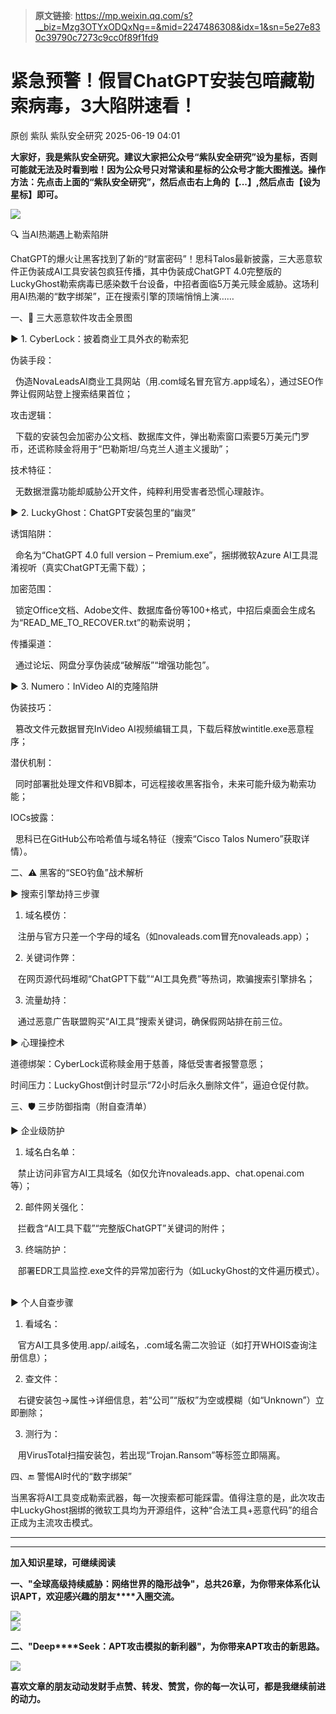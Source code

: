 > **原文链接**: https://mp.weixin.qq.com/s?__biz=Mzg3OTYxODQxNg==&mid=2247486308&idx=1&sn=5e27e830c39790c7273c9cc0f89f1fd9

#  紧急预警！假冒ChatGPT安装包暗藏勒索病毒，3大陷阱速看！  
原创 紫队  紫队安全研究   2025-06-19 04:01  
  
**大家好，我是紫队安全研究。建议大家把公众号“紫队安全研究”设为星标，否则可能就无法及时看到啦！因为公众号只对常读和星标的公众号才能大图推送。操作方法：先点击上面的“紫队安全研究”，然后点击右上角的【...】,然后点击【设为星标】即可。**  
  
![](https://mmbiz.qpic.cn/mmbiz_png/sUKKZDdVP8RC5DX3dxrbdI78U5mj7tBEX9ibUl8iajWojH3LDRPhAy3ts0b0Vj63SfOiawypr9fdO52Tu8uficIoKQ/640?wx_fmt=png&from=appmsg "")  
  
🔍 当AI热潮遇上勒索陷阱    
  
  
ChatGPT的爆火让黑客找到了新的“财富密码”！思科Talos最新披露，三大恶意软件正伪装成AI工具安装包疯狂传播，其中伪装成ChatGPT 4.0完整版的LuckyGhost勒索病毒已感染数千台设备，中招者面临5万美元赎金威胁。这场利用AI热潮的“数字绑架”，正在搜索引擎的顶端悄悄上演……    
  
  
  
一、🚨 三大恶意软件攻击全景图    
  
  
▶ 1. CyberLock：披着商业工具外衣的勒索犯    
  
伪装手段：    
  
  伪造NovaLeadsAI商业工具网站（用.com域名冒充官方.app域名），通过SEO作弊让假网站登上搜索结果首位；    
  
攻击逻辑：    
  
  下载的安装包会加密办公文档、数据库文件，弹出勒索窗口索要5万美元门罗币，还谎称赎金将用于“巴勒斯坦/乌克兰人道主义援助”；    
  
技术特征：    
  
  无数据泄露功能却威胁公开文件，纯粹利用受害者恐慌心理敲诈。    
  
  
▶ 2. LuckyGhost：ChatGPT安装包里的“幽灵”    
  
诱饵陷阱：    
  
  命名为“ChatGPT 4.0 full version – Premium.exe”，捆绑微软Azure AI工具混淆视听（真实ChatGPT无需下载）；    
  
加密范围：    
  
  锁定Office文档、Adobe文件、数据库备份等100+格式，中招后桌面会生成名为“READ_ME_TO_RECOVER.txt”的勒索说明；    
  
传播渠道：    
  
  通过论坛、网盘分享伪装成“破解版”“增强功能包”。    
  
  
▶ 3. Numero：InVideo AI的克隆陷阱    
  
伪装技巧：    
  
  篡改文件元数据冒充InVideo AI视频编辑工具，下载后释放wintitle.exe恶意程序；    
  
潜伏机制：    
  
  同时部署批处理文件和VB脚本，可远程接收黑客指令，未来可能升级为勒索功能；    
  
IOCs披露：    
  
  思科已在GitHub公布哈希值与域名特征（搜索“Cisco Talos Numero”获取详情）。    
  
  
  
二、⚠️ 黑客的“SEO钓鱼”战术解析    
  
  
▶ 搜索引擎劫持三步骤    
  
1. 域名模仿：    
  
   注册与官方只差一个字母的域名（如novaleads.com冒充novaleads.app）；    
  
2. 关键词作弊：    
  
   在网页源代码堆砌“ChatGPT下载”“AI工具免费”等热词，欺骗搜索引擎排名；    
  
3. 流量劫持：    
  
   通过恶意广告联盟购买“AI工具”搜索关键词，确保假网站排在前三位。    
  
  
▶ 心理操控术    
  
道德绑架：CyberLock谎称赎金用于慈善，降低受害者报警意愿；    
  
时间压力：LuckyGhost倒计时显示“72小时后永久删除文件”，逼迫仓促付款。    
  
  
  
三、🛡️ 三步防御指南（附自查清单）    
  
  
▶ 企业级防护    
  
1. 域名白名单：    
  
   禁止访问非官方AI工具域名（如仅允许novaleads.app、chat.openai.com等）；    
  
2. 邮件网关强化：    
  
   拦截含“AI工具下载”“完整版ChatGPT”关键词的附件；    
  
3. 终端防护：    
  
   部署EDR工具监控.exe文件的异常加密行为（如LuckyGhost的文件遍历模式）。    
  
  
▶ 个人自查步骤    
  
1. 看域名：    
  
   官方AI工具多使用.app/.ai域名，.com域名需二次验证（如打开WHOIS查询注册信息）；    
  
2. 查文件：    
  
   右键安装包→属性→详细信息，若“公司”“版权”为空或模糊（如“Unknown”）立即删除；    
  
3. 测行为：    
  
   用VirusTotal扫描安装包，若出现“Trojan.Ransom”等标签立即隔离。    
  
  
  
四、🔚 警惕AI时代的“数字绑架”    
  
  
当黑客将AI工具变成勒索武器，每一次搜索都可能踩雷。值得注意的是，此次攻击中LuckyGhost捆绑的微软工具均为开源组件，这种“合法工具+恶意代码”的组合正成为主流攻击模式。    
  
****  
****  
**加入知识星球，可继续阅读**  
  
**一、"全球高级持续威胁：网络世界的隐形战争"，总共26章，为你带来体系化认识APT，欢迎感兴趣的朋友****入圈交流。**  
  
![](https://mmbiz.qpic.cn/mmbiz_jpg/sUKKZDdVP8RRAic0GwkHmSw2QZes8kK1AfysU8oPBib56yJpTWxmMuHRQBk3DHtibEASDuO7FTia8jIpeYtMFicBy5A/640?wx_fmt=jpeg "")  
![](https://mmbiz.qpic.cn/mmbiz_png/sUKKZDdVP8Sm53HIUuI9RNR5Vpk1TWmpt3dw7icrMOJchapl0qTHsxVnXHyicBmV2kNlgpt3WLGLgdBJKrWiaUGicw/640?wx_fmt=png&from=appmsg "")  
  
**二、"Deep****Seek：APT攻击模拟的新利器"，为你带来APT攻击的新思路。**  
  
![](https://mmbiz.qpic.cn/mmbiz_png/sUKKZDdVP8SmEmOb6eVreW81Qh8DCAQvT2jLpI7JoYFWHibP6wCCI2AicqKAgbc4GzoAafviavpdxGjBqGrs1nlibQ/640?wx_fmt=png&from=appmsg "")  
  
  
**喜欢文章的朋友动动发财手点赞、转发、赞赏，你的每一次认可，都是我继续前进的动力。**  
  
  
  
  

